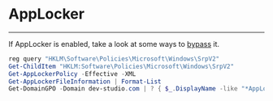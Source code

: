 # AppLocker
---

If AppLocker is enabled, take a look at some ways to [bypass](/ad/applocker/) it.

```powershell
reg query "HKLM\Software\Policies\Microsoft\Windows\SrpV2"
Get-ChildItem "HKLM:Software\Policies\Microsoft\Windows\SrpV2"
Get-AppLockerPolicy -Effective -XML
Get-AppLockerFileInformation | Format-List
Get-DomainGPO -Domain dev-studio.com | ? { $_.DisplayName -like "*AppLocker*" } | select displayname, gpcfilesyspath
```